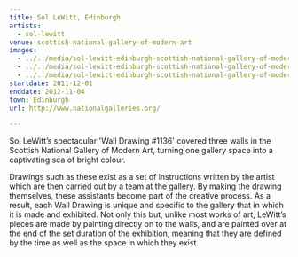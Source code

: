 ```yaml
---
title: Sol LeWitt, Edinburgh
artists:
  - sol-lewitt
venue: scottish-national-gallery-of-modern-art
images:
  - ../../media/sol-lewitt-edinburgh-scottish-national-gallery-of-modern-art-2011-12-01-0.webp
  - ../../media/sol-lewitt-edinburgh-scottish-national-gallery-of-modern-art-2011-12-01-1.webp
  - ../../media/sol-lewitt-edinburgh-scottish-national-gallery-of-modern-art-2011-12-01-2.webp
startdate: 2011-12-01
enddate: 2012-11-04
town: Edinburgh
url: http://www.nationalgalleries.org/

---
```


Sol LeWitt’s spectacular 'Wall Drawing #1136' covered three walls in the Scottish National Gallery of Modern Art, turning one gallery space into a captivating sea of bright colour.

Drawings such as these exist as a set of instructions written by the artist which are then carried out by a team at the gallery. By making the drawing themselves, these assistants become part of the creative process. As a result, each Wall Drawing is unique and specific to the gallery that in which it is made and exhibited. Not only this but, unlike most works of art, LeWitt’s pieces are made by painting directly on to the walls, and are painted over at the end of the set duration of the exhibition, meaning that they are defined by the time as well as the space in which they exist.